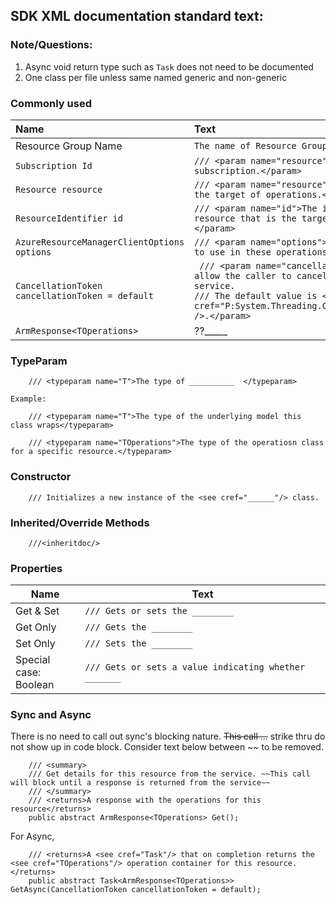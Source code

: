 ## SDK XML documentation standard text:
### Note/Questions:
1. Async void return type such as `Task` does not need to be documented
2. One class per file unless same named generic and non-generic



### Commonly used

| Name       | Text     |
| :------------- | :----------- |
| Resource Group Name | `The name of Resource Group.` |
| `Subscription Id` | `/// <param name="resource">The id of the Azure subscription.</param>` |
| `Resource resource` | `/// <param name="resource">The resource that is the target of operations.</param>` |
| `ResourceIdentifier id` | `/// <param name="id">The identifier of the resource that is the target of operations.</param>`|
| `AzureResourceManagerClientOptions options` | `/// <param name="options">The client parameters to use in these operations.</param>` |
| `CancellationToken cancellationToken = default` | ``` /// <param name="cancellationToken">A token to allow the caller to cancel the call to the service.```<br>```/// The default value is <see cref="P:System.Threading.CancellationToken.None" />.</param>``` |
| `ArmResponse<TOperations>` | ??_____ |

### TypeParam

```
    /// <typeparam name="T">The type of __________  </typeparam>	

Example:

    /// <typeparam name="T">The type of the underlying model this class wraps</typeparam>  

    /// <typeparam name="TOperations">The type of the operatiosn class for a specific resource.</typeparam>
```

### Constructor
```
    /// Initializes a new instance of the <see cref="______"/> class.	
```

### Inherited/Override Methods
```
    ///<inheritdoc/>
```

### Properties

| Name       | Text                      |
| - | - |
|Get & Set | `/// Gets or sets the ________` |
|Get Only | `/// Gets the ________`|
|Set Only | `/// Sets the ________`|
|Special case:<br>Boolean  | `/// Gets or sets a value indicating whether _______`|

### Sync and Async

There is no need to call out sync's blocking nature. ~~This call ...~~ strike thru do not show up in code block. Consider text below between ~~ to be removed.

        /// <summary>
        /// Get details for this resource from the service. ~~This call will block until a response is returned from the service~~
        /// </summary>
        /// <returns>A response with the operations for this resource</returns>
        public abstract ArmResponse<TOperations> Get();

For Async, 

        /// <returns>A <see cref="Task"/> that on completion returns the <see cref="TOperations"/> operation container for this resource. </returns>
        public abstract Task<ArmResponse<TOperations>> GetAsync(CancellationToken cancellationToken = default);
 